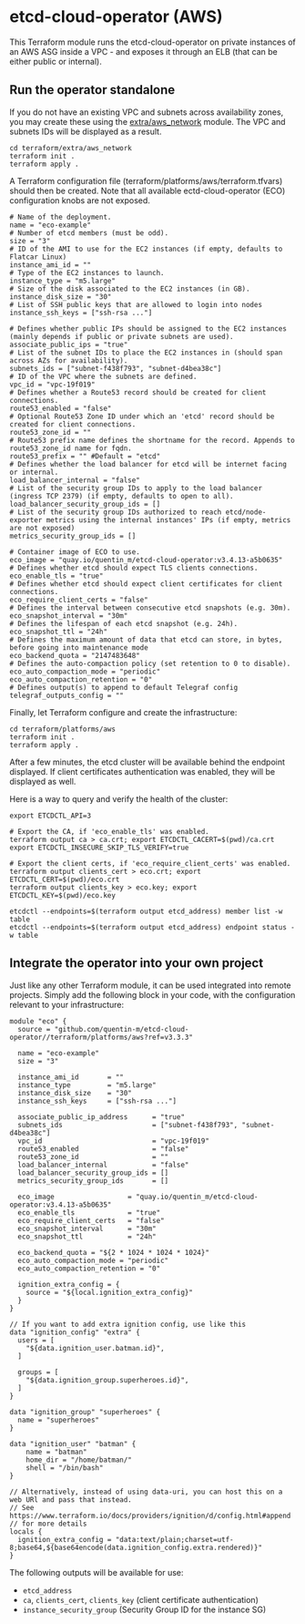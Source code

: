 # etcd-cloud-operator (AWS)

This Terraform module runs the etcd-cloud-operator on private instances of an
AWS ASG inside a VPC - and exposes it through an ELB (that can be either public
or internal).

## Run the operator standalone

If you do not have an existing VPC and subnets across availability zones, you
may create these using the [extra/aws_network](../../extra/aws_network) module.
The VPC and subnets IDs will be displayed as a result.

```
cd terraform/extra/aws_network
terraform init .
terraform apply .
```

A Terraform configuration file (terraform/platforms/aws/terraform.tfvars) should
then be created. Note that all available ectd-cloud-operator (ECO) configuration
knobs are not exposed.

```
# Name of the deployment.
name = "eco-example"
# Number of etcd members (must be odd).
size = "3"
# ID of the AMI to use for the EC2 instances (if empty, defaults to Flatcar Linux)
instance_ami_id = ""
# Type of the EC2 instances to launch.
instance_type = "m5.large"
# Size of the disk associated to the EC2 instances (in GB).
instance_disk_size = "30"
# List of SSH public keys that are allowed to login into nodes
instance_ssh_keys = ["ssh-rsa ..."]

# Defines whether public IPs should be assigned to the EC2 instances (mainly depends if public or private subnets are used).
associate_public_ips = "true"
# List of the subnet IDs to place the EC2 instances in (should span across AZs for availability).
subnets_ids = ["subnet-f438f793", "subnet-d4bea38c"]
# ID of the VPC where the subnets are defined.
vpc_id = "vpc-19f019"
# Defines whether a Route53 record should be created for client connections.
route53_enabled = "false"
# Optional Route53 Zone ID under which an 'etcd' record should be created for client connections.
route53_zone_id = ""
# Route53 prefix name defines the shortname for the record. Appends to route53_zone_id name for fqdn.
route53_prefix = "" #Default = "etcd"
# Defines whether the load balancer for etcd will be internet facing or internal.
load_balancer_internal = "false"
# List of the security group IDs to apply to the load balancer (ingress TCP 2379) (if empty, defaults to open to all).
load_balancer_security_group_ids = []
# List of the security group IDs authorized to reach etcd/node-exporter metrics using the internal instances' IPs (if empty, metrics are not exposed)
metrics_security_group_ids = []

# Container image of ECO to use.
eco_image = "quay.io/quentin_m/etcd-cloud-operator:v3.4.13-a5b0635"
# Defines whether etcd should expect TLS clients connections.
eco_enable_tls = "true"
# Defines whether etcd should expect client certificates for client connections.
eco_require_client_certs = "false"
# Defines the interval between consecutive etcd snapshots (e.g. 30m).
eco_snapshot_interval = "30m"
# Defines the lifespan of each etcd snapshot (e.g. 24h).
eco_snapshot_ttl = "24h"
# Defines the maximum amount of data that etcd can store, in bytes, before going into maintenance mode
eco_backend_quota = "2147483648"
# Defines the auto-compaction policy (set retention to 0 to disable).
eco_auto_compaction_mode = "periodic"
eco_auto_compaction_retention = "0"
# Defines output(s) to append to default Telegraf config
telegraf_outputs_config = ""
```

Finally, let Terraform configure and create the infrastructure:

```
cd terraform/platforms/aws
terraform init .
terraform apply .
```

After a few minutes, the etcd cluster will be available behind the endpoint
displayed. If client certificates authentication was enabled, they will be
displayed as well.

Here is a way to query and verify the health of the cluster:

```
export ETCDCTL_API=3

# Export the CA, if 'eco_enable_tls' was enabled.
terraform output ca > ca.crt; export ETCDCTL_CACERT=$(pwd)/ca.crt
export ETCDCTL_INSECURE_SKIP_TLS_VERIFY=true

# Export the client certs, if 'eco_require_client_certs' was enabled.
terraform output clients_cert > eco.crt; export ETCDCTL_CERT=$(pwd)/eco.crt
terraform output clients_key > eco.key; export ETCDCTL_KEY=$(pwd)/eco.key

etcdctl --endpoints=$(terraform output etcd_address) member list -w table
etcdctl --endpoints=$(terraform output etcd_address) endpoint status -w table
```

## Integrate the operator into your own project

Just like any other Terraform module, it can be used integrated into remote
projects. Simply add the following block in your code, with the configuration
relevant to your infrastructure:

```
module "eco" {
  source = "github.com/quentin-m/etcd-cloud-operator//terraform/platforms/aws?ref=v3.3.3"

  name = "eco-example"
  size = "3"

  instance_ami_id       = ""
  instance_type         = "m5.large"
  instance_disk_size    = "30"
  instance_ssh_keys     = ["ssh-rsa ..."]

  associate_public_ip_address      = "true"
  subnets_ids                      = ["subnet-f438f793", "subnet-d4bea38c"]
  vpc_id                           = "vpc-19f019"
  route53_enabled                  = "false"
  route53_zone_id                  = ""
  load_balancer_internal           = "false"
  load_balancer_security_group_ids = []
  metrics_security_group_ids       = []

  eco_image                  = "quay.io/quentin_m/etcd-cloud-operator:v3.4.13-a5b0635"
  eco_enable_tls             = "true"
  eco_require_client_certs   = "false"
  eco_snapshot_interval      = "30m"
  eco_snapshot_ttl           = "24h"

  eco_backend_quota = "${2 * 1024 * 1024 * 1024}"
  eco_auto_compaction_mode = "periodic"
  eco_auto_compaction_retention = "0"

  ignition_extra_config = {
    source = "${local.ignition_extra_config}"
  }
}

// If you want to add extra ignition config, use like this
data "ignition_config" "extra" {
  users = [
    "${data.ignition_user.batman.id}",
  ]

  groups = [
    "${data.ignition_group.superheroes.id}",
  ]
}

data "ignition_group" "superheroes" {
  name = "superheroes"
}

data "ignition_user" "batman" {
    name = "batman"
    home_dir = "/home/batman/"
    shell = "/bin/bash"
}

// Alternatively, instead of using data-uri, you can host this on a web URl and pass that instead.
// See https://www.terraform.io/docs/providers/ignition/d/config.html#append
// for more details
locals {
  ignition_extra_config = "data:text/plain;charset=utf-8;base64,${base64encode(data.ignition_config.extra.rendered)}"
}
```

The following outputs will be available for use:

- `etcd_address`
- `ca`, `clients_cert`, `clients_key` (client certificate authentication)
- `instance_security_group` (Security Group ID for the instance SG)
